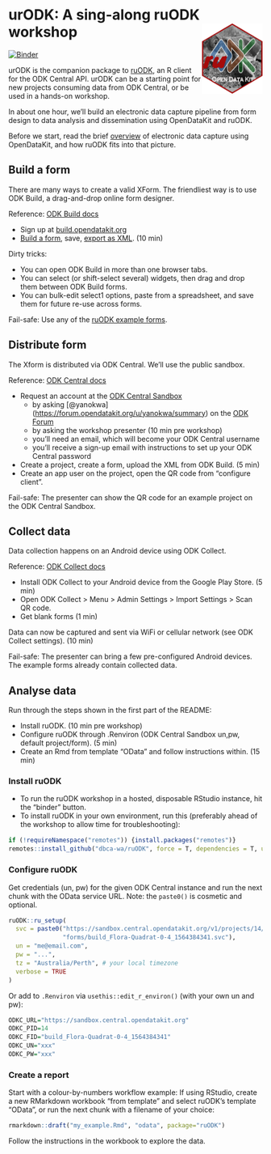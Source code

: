 
<!-- README.md is generated from README.Rmd. Please edit that file -->

# urODK: A sing-along ruODK workshop <img src="man/figures/ruODK.png" align="right" alt="Are you ODK?" width="120" />

<!-- badges: start -->

[![Binder](https://mybinder.org/badge_logo.svg)](https://mybinder.org/v2/gh/dbca-wa/urODK/master?urlpath=rstudio)
<!-- badges: end -->

urODK is the companion package to
[ruODK](\(https://dbca-wa.github.io/ruODK/\)), an R client for the ODK
Central API. urODK can be a starting point for new projects consuming
data from ODK Central, or be used in a hands-on workshop.

In about one hour, we’ll build an electronic data capture pipeline from
form design to data analysis and dissemination using OpenDataKit and
ruODK.

Before we start, read the brief
[overview](https://dbca-wa.github.io/ruODK/) of electronic data capture
using OpenDataKit, and how ruODK fits into that picture.

## Build a form <a href="#build"></a>

There are many ways to create a valid XForm. The friendliest way is to
use ODK Build, a drag-and-drop online form designer.

Reference: [ODK Build docs](https://docs.opendatakit.org/build-intro/)

  - Sign up at [build.opendatakit.org](https://build.opendatakit.org/)
  - [Build a
    form](https://docs.opendatakit.org/build-intro/#form-building),
    save, [export as
    XML](https://docs.opendatakit.org/build-intro/#export-forms). (10
    min)

Dirty tricks:

  - You can open ODK Build in more than one browser tabs.
  - You can select (or shift-select several) widgets, then drag and drop
    them between ODK Build forms.
  - You can bulk-edit select1 options, paste from a spreadsheet, and
    save them for future re-use across forms.

Fail-safe: Use any of the [ruODK example
forms](https://github.com/dbca-wa/ruODK/tree/master/inst/extdata).

## Distribute form

The Xform is distributed via ODK Central. We’ll use the public sandbox.

Reference: [ODK Central
docs](https://docs.opendatakit.org/central-using/)

  - Request an account at the [ODK Central
    Sandbox](https://sandbox.central.opendatakit.org/#/login?next=%2F)
      - by asking
        \[@yanokwa\](<https://forum.opendatakit.org/u/yanokwa/summary>)
        on the [ODK Forum](https://forum.opendatakit.org/)
      - by asking the workshop presenter (10 min pre workshop)
      - you’ll need an email, which will become your ODK Central
        username
      - you’ll receive a sign-up email with instructions to set up your
        ODK Central password
  - Create a project, create a form, upload the XML from ODK Build. (5
    min)
  - Create an app user on the project, open the QR code from “configure
    client”.

Fail-safe: The presenter can show the QR code for an example project on
the ODK Central Sandbox.

## Collect data

Data collection happens on an Android device using ODK Collect.

Reference: [ODK Collect
docs](https://docs.opendatakit.org/collect-using/)

  - Install ODK Collect to your Android device from the Google Play
    Store. (5 min)
  - Open ODK Collect \> Menu \> Admin Settings \> Import Settings \>
    Scan QR code.
  - Get blank forms (1 min)

Data can now be captured and sent via WiFi or cellular network (see ODK
Collect settings). (10 min)

Fail-safe: The presenter can bring a few pre-configured Android devices.
The example forms already contain collected data.

## Analyse data <a href="#ru-ready-to-rock"></a>

Run through the steps shown in the first part of the README:

  - Install ruODK. (10 min pre workshop)
  - Configure ruODK through .Renviron (ODK Central Sandbox un,pw,
    default project/form). (5 min)
  - Create an Rmd from template “OData” and follow instructions within.
    (15 min)

### Install ruODK

  - To run the ruODK workshop in a hosted, disposable RStudio instance,
    hit the “binder” button.
  - To install ruODK in your own environment, run this (preferably ahead
    of the workshop to allow time for troubleshooting):

<!-- end list -->

``` r
if (!requireNamespace("remotes")) {install.packages("remotes")}
remotes::install_github("dbca-wa/ruODK", force = T, dependencies = T, upgrade = "ask")
```

### Configure ruODK

Get credentials (un, pw) for the given ODK Central instance and run the
next chunk with the OData service URL. Note: the `paste0()` is cosmetic
and optional.

``` r
ruODK::ru_setup(
  svc = paste0("https://sandbox.central.opendatakit.org/v1/projects/14/",
               "forms/build_Flora-Quadrat-0-4_1564384341.svc"), 
  un = "me@email.com", 
  pw = "...",
  tz = "Australia/Perth", # your local timezone
  verbose = TRUE
)
```

Or add to `.Renviron` via `usethis::edit_r_environ()` (with your own un
and pw):

``` r
ODKC_URL="https://sandbox.central.opendatakit.org"
ODKC_PID=14
ODKC_FID="build_Flora-Quadrat-0-4_1564384341"
ODKC_UN="xxx"
ODKC_PW="xxx"
```

### Create a report

Start with a colour-by-numbers workflow example: If using RStudio,
create a new RMarkdown workbook “from template” and select ruODK’s
template “OData”, or run the next chunk with a filename of your choice:

``` r
rmarkdown::draft("my_example.Rmd", "odata", package="ruODK")
```

Follow the instructions in the workbook to explore the data.
